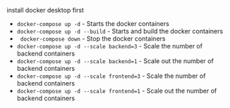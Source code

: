 install docker desktop first


* ` docker-compose up -d ` - Starts the docker containers
* ` docker-compose up -d --build ` - Starts and build the docker containers
* ` docker-compose down` - Stop the docker containers
* ` docker-compose up -d --scale backend=3 ` - Scale the number of backend containers
* ` docker-compose up -d --scale backend=1 ` - Scale out the number of backend containers
* ` docker-compose up -d --scale frontend=3 ` - Scale the number of backend containers
* ` docker-compose up -d --scale frontend=1 ` - Scale out the number of backend containers
